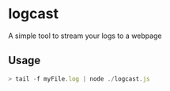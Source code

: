 # logcast

A simple tool to stream your logs to a webpage


## Usage

```javascript
> tail -f myFile.log | node ./logcast.js
```



